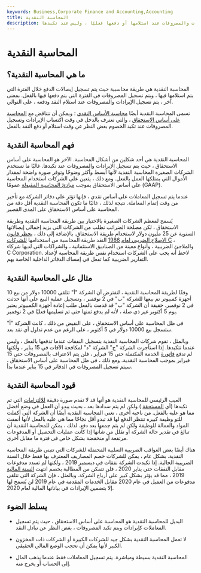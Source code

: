 ```yaml
---
keywords: Business,Corporate Finance and Accounting,Accounting
title: المحاسبة النقدية
description: المحاسبة النقدية هي طريقة مسك الدفاتر حيث يتم تسجيل الإيرادات والمصروفات عند استلامها أو دفعها فعليًا ، وليس عند تكبدها.
---
```


# المحاسبة النقدية
## ما هي المحاسبة النقدية؟

المحاسبة النقدية هي طريقة محاسبية حيث يتم تسجيل إيصالات الدفع خلال الفترة التي يتم استلامها فيها ، ويتم تسجيل المصروفات في الفترة التي يتم دفعها فيها بالفعل. بمعنى آخر ، يتم تسجيل الإيرادات والمصروفات عند استلام النقد ودفعه ، على التوالي.

تسمى المحاسبة النقدية أيضًا [محاسبة الأساس النقدي](/cashbasis) ؛ ويمكن أن تتناقض مع [المحاسبة على أساس الاستحقاق](/accrualaccounting) ، والتي تعترف بالدخل في وقت اكتساب الإيرادات وتسجيل المصروفات عند تكبد الخصوم بغض النظر عن وقت استلام أو دفع النقد بالفعل.

## فهم المحاسبة النقدية

المحاسبة النقدية هي أحد شكلين من أشكال المحاسبة. الآخر هو المحاسبة على أساس الاستحقاق ، حيث يتم تسجيل الإيرادات والمصروفات عند تكبدها. غالبًا ما تستخدم الشركات الصغيرة المحاسبة النقدية لأنها أبسط وأكثر وضوحًا وتوفر صورة واضحة لمقدار الأموال التي يمتلكها العمل بالفعل. ومع ذلك ، يتعين على الشركات استخدام المحاسبة على أساس الاستحقاق بموجب [مبادئ المحاسبة المقبولة](/gaap) عمومًا (GAAP).

عندما يتم تسجيل المعاملات على أساس نقدي ، فإنها تؤثر على دفاتر الشركة مع تأخير من وقت إتمام المعاملة. نتيجة لذلك ، غالبًا ما تكون المحاسبة النقدية أقل دقة من المحاسبة على أساس الاستحقاق على المدى القصير.

يُسمح لمعظم الشركات الصغيرة بالاختيار بين طريقة المحاسبة النقدية وطريقة الاستحقاق ، لكن مصلحة الضرائب تطلب من الشركات التي يزيد إجمالي إيصالاتها السنوية عن 25 مليون دولار لاستخدام طريقة الاستحقاق. بالإضافة إلى ذلك ، [يحظر قانون الإصلاح الضريبي لعام](/taxreformact1986) [1986](/taxreformact1986) النقد طريقة المحاسبة من استخدامها [للشركات C](/c-corporation) ، والملاجئ الضريبية ، وأنواع معينة من الصناديق الاستئمانية ، والشراكات التي لديها شركاء C Corporation. لاحظ أنه يجب على الشركات استخدام نفس طريقة المحاسبة لإعداد التقارير الضريبية كما تفعل في إمساك الدفاتر الداخلية الخاصة بهم.

## مثال على المحاسبة النقدية

وفقًا لطريقة المحاسبة النقدية ، لنفترض أن الشركة "أ" تتلقى 10000 دولار من بيع 10 أجهزة كمبيوتر تم بيعها للشركة "ب" في 2 نوفمبر ، وتسجيل عملية البيع على أنها حدثت في 2 نوفمبر. حقيقة أن الشركة "ب" قد قدمت بالفعل طلب إعادة أجهزة الكمبيوتر يعتبر يوم 5 أكتوبر غير ذي صلة ، لأنه لم يدفع ثمنها حتى تم تسليمها فعليًا في 2 نوفمبر.

في ظل المحاسبة على أساس الاستحقاق ، على النقيض من ذلك ، كانت الشركة "أ" ستسجل بيع 10000 دولار في 5 أكتوبر ، على الرغم من عدم تداول أي نقد بعد.

وبالمثل ، تقوم شركات المحاسبة النقدية بتسجيل النفقات عندما تدفعها بالفعل ، وليس عندما تتكبدها. إذا استأجرت الشركة "ج" الشركة "د" لمكافحة الآفات في 15 يناير ، ولكنها لم تدفع [فاتورة](/invoice) الخدمة المكتملة حتى 15 فبراير ، فلن يتم الاعتراف بالمصروفات حتى 15 فبراير بموجب المحاسبة النقدية. ومع ذلك ، في ظل المحاسبة على أساس الاستحقاق ، سيتم تسجيل المصروفات في الدفاتر في 15 يناير عندما بدأ.

## قيود المحاسبة النقدية

العيب الرئيسي للمحاسبة النقدية هو أنها قد لا تقدم صورة دقيقة [للالتزامات](/liability) التي تم تكبدها (أي [المستحقة](/accruedexpense) ) ولكن لم يتم سدادها بعد ، بحيث يبدو أن العمل في وضع أفضل مما هو عليه بالفعل. من ناحية أخرى ، تعني المحاسبة النقدية أيضًا أن الشركة التي أكملت للتو وظيفة كبيرة تنتظر الدفع لها قد تبدو أقل نجاحًا مما هي عليه بالفعل لأنها أنفقت المواد والعمالة للوظيفة ولكن لم يتم جمعها بعد دفع. لذلك ، يمكن للمحاسبة النقدية أن تبالغ في تقدير حالة الشركة أو تقلل من شأنها إذا كانت عمليات التحصيل أو المدفوعات مرتفعة أو منخفضة بشكل خاص في فترة ما مقابل أخرى.

هناك أيضًا بعض العواقب الضريبية السلبية المحتملة للشركات التي تتبنى طريقة المحاسبة النقدية. بشكل عام ، يمكن للشركات خصم المصاريف المعترف بها فقط خلال السنة الضريبية الحالية. إذا تكبدت الشركة نفقات في ديسمبر 2019 ، ولكنها لم تسدد مدفوعات مقابل النفقات حتى يناير 2020 ، فلن تتمكن من المطالبة بخصم انتهت [السنة المالية](/fiscalyear) 2019 ، مما قد يؤثر بشكل كبير على أرباح الشركة. وبالمثل ، فإن الشركة التي تتلقى مدفوعات من العميل في عام 2020 مقابل الخدمات المقدمة في عام 2019 لن يُسمح لها إلا بتضمين الإيرادات في بياناتها المالية لعام 2020.

## يسلط الضوء

- البديل للمحاسبة النقدية هو المحاسبة على أساس الاستحقاق ، حيث يتم تسجيل المعاملات كإيرادات ويتم تكبد المصروفات ، بغض النظر عن تبادل النقد.

- لا تعمل المحاسبة النقدية بشكل جيد للشركات الكبيرة أو الشركات ذات المخزون الكبير لأنها يمكن أن تحجب الوضع المالي الحقيقي.

- المحاسبة النقدية بسيطة ومباشرة. يتم تسجيل المعاملات فقط عندما يذهب المال إلى الحساب أو يخرج منه.

